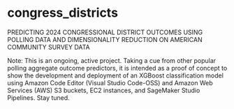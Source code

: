 # congress_districts
PREDICTING 2024 CONGRESSIONAL DISTRICT OUTCOMES USING POLLING DATA AND DIMENSIONALITY REDUCTION ON AMERICAN COMMUNITY SURVEY DATA

Note: This is an ongoing, active project. Taking a cue from other popular polling aggregate outcome predictors, it is intended as a proof of concept to show the development and deployment of an XGBoost classification model using Amazon Code Editor (Visual Studio Code-OSS) and Amazon Web Services (AWS) S3 buckets, EC2 instances, and SageMaker Studio Pipelines. Stay tuned.